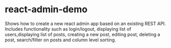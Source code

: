 # react-admin-demo
Shows how to create a new react admin app based on an existing REST API. Includes functionality such as login/logout, displaying list of users,displaying list of posts, creating a new post, editing post, deleting a post, search/filter on posts and column level sorting.
